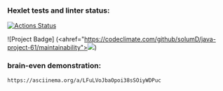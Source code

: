 ### Hexlet tests and linter status:
[![Actions Status](https://github.com/solumD/java-project-61/workflows/hexlet-check/badge.svg)](https://github.com/solumD/java-project-61/actions)

![Project Badge]
(<ahref="https://codeclimate.com/github/solumD/java-project-61/maintainability"><img src="https://api.codeclimate.com/v1/badges/fc569f81dc089b2678f8/maintainability" /></a>)

### brain-even demonstration: 
    https://asciinema.org/a/LFuLVoJbaOpoi38sSOiyWDPuc
